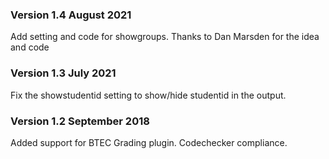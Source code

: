 ### Version 1.4 August 2021
Add setting and code for showgroups. Thanks to Dan Marsden for the idea and code
### Version 1.3 July 2021
Fix the showstudentid setting to show/hide studentid in the output.
### Version 1.2 September 2018
Added support for BTEC Grading plugin. Codechecker compliance.
